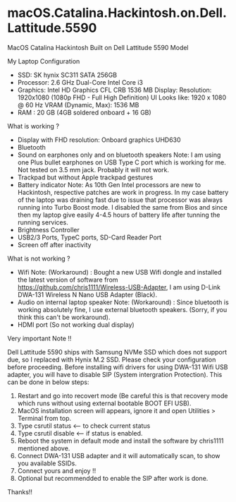# macOS.Catalina.Hackintosh.on.Dell.Lattitude.5590
MacOS Catalina Hackintosh Built on Dell Lattitude 5590 Model 

My Laptop Configuration

* SSD: SK hynix SC311 SATA 256GB
* Processor: 2.6 GHz Dual-Core Intel Core i3
* Graphics: Intel HD Graphics CFL CRB 1536 MB
    Display:
    Resolution:	1920x1080 (1080p FHD - Full High Definition)
    UI Looks like:	1920 x 1080 @ 60 Hz
    VRAM (Dynamic, Max):	1536 MB
* RAM : 20 GB (4GB soldered onboard + 16 GB)


What is working ?

+ Display with FHD resolution: Onboard graphics UHD630
+ Bluetooth
+ Sound on earphones only and on bluetooth speakers 
    Note: I am using one Plus bullet earphones on USB Type C port which is working for me. Not tested on 3.5 mm jack. Probably it will not work.
+ Trackpad but without Apple trackpad gestures
+ Battery indicator 
    Note: As 10th Gen Intel processors are new to Hackintosh, respective patches are work in progress. 
    In my case battery of the laptop was draining fast due to issue that processor was always running into Turbo Boost mode. 
    I disabled the same from Bios and since then my laptop give easily 4-4.5 hours of battery life after tunning the running services.
+ Brightness Controller
+ USB2/3 Ports, TypeC ports, SD-Card Reader Port
+ Screen off after inactivity

What is not working ?

- Wifi 
  Note: (Workaround) : Bought a new USB Wifi dongle and installed the latest version of software from https://github.com/chris1111/Wireless-USB-Adapter,
  I am using D-Link DWA-131 Wireless N Nano USB Adapter (Black).
- Audio on internal laptop speaker
  Note: (Workaround) : Since bluetooth is working absolutely fine, I use external bluetooth speakers. (Sorry, if you think this can't be workaround). 
- HDMI port (So not working dual display)

Very important Note !! 

Dell Lattitude 5590 ships with Samsung NVMe SSD which does not support due, so I replaced with Hynix M.2 SSD. Please check your configuration before proceeding.
Before installing wifi drivers for using DWA-131 Wifi USB adapter, you will have to disable SIP (System intergration Protection). 
This can be done in below steps:
  1. Restart and go into recovert mode (Be careful this is that recovery mode which runs without using external bootable BOOT EFI USB).
  2. MacOS installation screen will appears, ignore it and open Utilities > Terminal from top.
  3. Type csrutil status <-- to check current status
  4. Type csrutil disable <-- if status is enabled.
  5. Reboot the system in default mode and install the software by chris1111 mentioned above.
  6. Connect DWA-131 USB adapter and it will automatically scan, to show you available SSIDs.
  7. Connect yours and enjoy !!
  8. Optional but recommendded to enable the SIP after work is done.
  
Thanks!!

